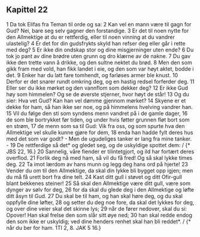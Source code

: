## Kapittel 22

1 Da tok Elifas fra Teman til orde og sa:
2 Kan vel en mann være til gagn for Gud? Nei, bare seg selv gagner den forstandige.
3 Er det til noen nytte for den Allmektige at du er rettferdig, eller til noen vinning at du vandrer ulastelig?
4 Er det for din gudsfrykts skyld han refser deg eller går i rette med deg?
5 Er ikke din ondskap stor og dine misgjerninger uten ende?
6 Du tok jo pant av dine brødre uten grunn og dro klærne av de nakne.
7 Du gav ikke den trette vann å drikke, og den sultne nektet du brød.
8 Men den som gikk fram med vold, han fikk landet i eie, og den som var høyt aktet, bodde i det.
9 Enker har du latt fare tomhendt, og farløses armer ble knust.
10 Derfor er det snarer rundt omkring deg, og en hastig redsel forferder deg.
11 Eller ser du ikke mørket og den vannflom som dekker deg?
12 Er ikke Gud høy som himmelen? Og se de øverste stjerner, hvor høyt de står!
13 Og du sier: Hva vet Gud? Kan han vel dømme gjennom mørket?
14 Skyene er et dekke for ham, så han ikke ser noe, og på himmelens hvelving vandrer han.
15 Vil du følge den sti som syndens menn vandret på i de gamle dager,
16 de som ble bortrykket før tiden, og under hvis føtter grunnen fløt bort som en strøm,
17 de menn som sa til Gud: Vik fra oss, og som spurte hva den Allmektige vel skulle kunne gjøre for dem,
18 enda han hadde fylt deres hus med det som var godt? - Men de ugudeliges tanker er lang fra mine tanker. -
19 De rettferdige så det* og gledet seg, og de uskyldige spottet dem: / {* JBS 22, 16.}
20 Sannelig, våre fiender er tilintetgjort, og ild har fortært deres overflod.
21 Forlik deg nå med ham, så vil du få fred! Og så skal lykke times deg.
22 Ta imot lærdom av hans munn og legg deg hans ord på hjerte!
23 Vender du om til den Allmektige, da skal din lykke bli bygget opp igjen; men du må få urett bort fra dine telt.
24 Kast ditt gull i støvet og ditt Ofir-gull blant bekkenes steiner!
25 Så skal den Allmektige være ditt gull, være som dynger av sølv for deg,
26 for da skal du glede deg i den Allmektige og løfte ditt åsyn til Gud.
27 Du skal be til ham, og han skal høre deg, og du skal oppfylle dine løfter,
28 og setter du deg noe fore, da skal det lykkes for deg, og over dine veier skal det skinne lys;
29 når de fører nedover, skal du si: Opover! Han skal frelse den som slår sitt øye ned;
30 han skal redde endog den som ikke er uskyldig; ved dine henders renhet skal han bli reddet*. / {* når du ber for ham. 1TI 2, 8. JAK 5 16.}
